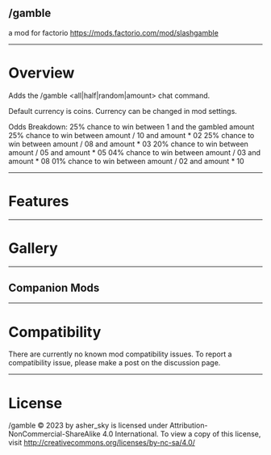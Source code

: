 ## /gamble
a mod for factorio
https://mods.factorio.com/mod/slashgamble

---------------------
# Overview
Adds the /gamble <all|half|random|amount> chat command. 

Default currency is coins. Currency can be changed in mod settings.

Odds Breakdown:
25% chance to win between 1 and the gambled amount
25% chance to win between amount / 10 and amount * 02
25% chance to win between amount / 08 and amount * 03
20% chance to win between amount / 05 and amount * 05
04% chance to win between amount / 03 and amount * 08
01% chance to win between amount / 02 and amount * 10

---------------------
# Features

---------------------
# Gallery

---------------------
## Companion Mods

---------------------
# Compatibility
There are currently no known mod compatibility issues. To report a compatibility issue, please make a post on the discussion page.

---------------------
# License
/gamble © 2023 by asher_sky is licensed under Attribution-NonCommercial-ShareAlike 4.0 International.
To view a copy of this license, visit http://creativecommons.org/licenses/by-nc-sa/4.0/

